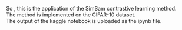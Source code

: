 So , this is the application of the SimSam contrastive learning method.  
The method is implemented on the CIFAR-10 dataset.  
The output of the kaggle notebook is uploaded as the ipynb file.  
